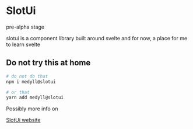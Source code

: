# SlotUi

pre-alpha stage 

slotui is a  component library built around svelte
and for now, a place for me to learn svelte
## Do not try this at home
 
```bash
# do not do that
npm i medyll@slotui

# or that
yarn add medyll@slotui
```

Possibly more info on 

[SlotUi website](https://slot-ui.vercel.app/ "SlotUi's Homepage")
